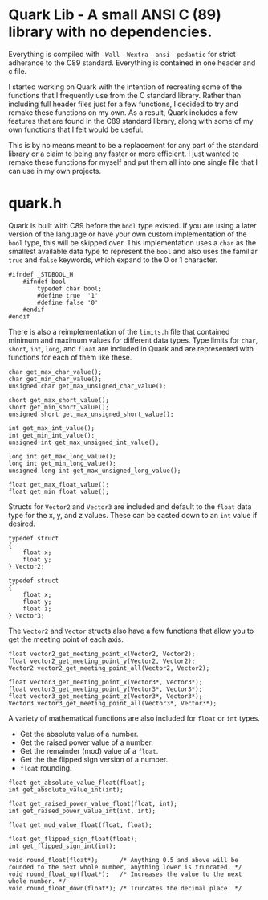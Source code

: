 # Quark Lib - A small ANSI C (89) library with no dependencies.
Everything is compiled with ```-Wall -Wextra -ansi -pedantic``` for strict adherance to the C89 standard. Everything is contained in one header and c file.

I started working on Quark with the intention of recreating some of the functions that I frequently use from the C standard library. Rather than including full header files just for a few functions, I decided to try and remake these functions on my own. As a result, Quark includes a few features that are found in the C89 standard library, along with some of my own functions that I felt would be useful.

This is by no means meant to be a replacement for any part of the standard library or a claim to being any faster or more efficient. I just wanted to remake these functions for myself and put them all into one single file that I can use in my own projects.

# quark.h

Quark is built with C89 before the ```bool``` type existed. If you are using a later version of the language or have your own custom implementation of the ```bool``` type, this will be skipped over. This implementation uses a ```char``` as the smallest available data type to represent the ```bool``` and also uses the familiar ```true``` and ```false``` keywords, which expand to the 0 or 1 character.

```
#ifndef _STDBOOL_H         
    #ifndef bool           
        typedef char bool; 
        #define true  '1'   
        #define false '0'
    #endif
#endif
```

There is also a reimplementation of the ```limits.h``` file that contained minimum and maximum values for different data types. Type limits for ```char```, ```short```, ```int```, ```long```, and ```float``` are included in Quark and are represented with functions for each of them like these.

```
char get_max_char_value();
char get_min_char_value();
unsigned char get_max_unsigned_char_value();

short get_max_short_value();
short get_min_short_value();
unsigned short get_max_unsigned_short_value();

int get_max_int_value();
int get_min_int_value();
unsigned int get_max_unsigned_int_value();

long int get_max_long_value();
long int get_min_long_value();
unsigned long int get_max_unsigned_long_value();

float get_max_float_value();
float get_min_float_value();
```

Structs for ```Vector2``` and ```Vector3``` are included and default to the ```float``` data type for the x, y, and z values. These can be casted down to an ```int``` value if desired.

```
typedef struct 
{
    float x;
    float y;
} Vector2; 

typedef struct
{
    float x;
    float y;
    float z;
} Vector3; 
```

The ```Vector2``` and ```Vector``` structs also have a few functions that allow you to get the meeting point of each axis.

```
float vector2_get_meeting_point_x(Vector2, Vector2); 
float vector2_get_meeting_point_y(Vector2, Vector2);
Vector2 vector2_get_meeting_point_all(Vector2, Vector2);

float vector3_get_meeting_point_x(Vector3*, Vector3*); 
float vector3_get_meeting_point_y(Vector3*, Vector3*);
float vector3_get_meeting_point_z(Vector3*, Vector3*);
Vector3 vector3_get_meeting_point_all(Vector3*, Vector3*);
```

A variety of mathematical functions are also included for ```float``` or ```int``` types.

- Get the absolute value of a number.
- Get the raised power value of a number.
- Get the remainder (mod) value of a ```float```.
- Get the the flipped sign version of a number.
- ```float``` rounding.

```
float get_absolute_value_float(float); 
int get_absolute_value_int(int); 

float get_raised_power_value_float(float, int); 
int get_raised_power_value_int(int, int); 

float get_mod_value_float(float, float); 

float get_flipped_sign_float(float); 
int get_flipped_sign_int(int); 

void round_float(float*);      /* Anything 0.5 and above will be rounded to the next whole number, anything lower is truncated. */
void round_float_up(float*);   /* Increases the value to the next whole number. */
void round_float_down(float*); /* Truncates the decimal place. */
```




